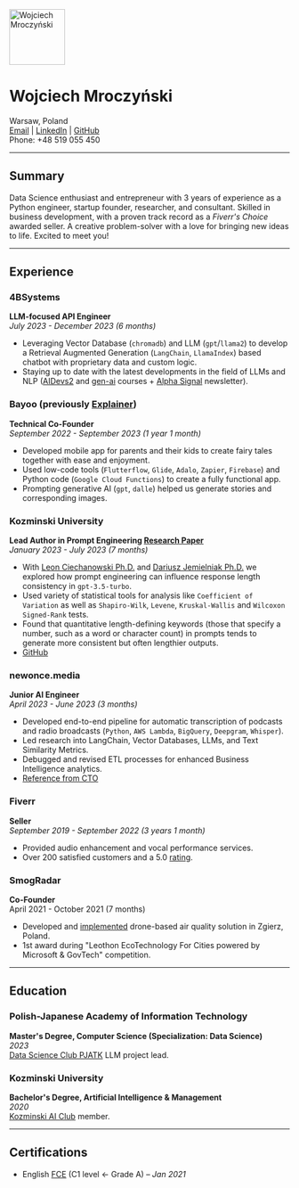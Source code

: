 <div>
  <img src="https://drive.google.com/uc?export=view&id=1jjN82h2yFNhKpDgJAPyvBrGZDxruRAQl" width="100" alt="Wojciech Mroczyński"/>
</div>

# Wojciech Mroczyński

Warsaw, Poland <br>
[Email](mailto:mroczynskiwojciech@gmail.com) | [LinkedIn](https://www.linkedin.com/in/wojciechmroczynski/) | [GitHub](https://github.com/wojciechmro) <br>
Phone: +48 519 055 450

---

## Summary
Data Science enthusiast and entrepreneur with 3 years of experience as a Python engineer, startup founder, researcher, and consultant. Skilled in business development, with a proven track record as a *Fiverr's Choice* awarded seller. A creative problem-solver with a love for bringing new ideas to life. Excited to meet you!

---

## Experience

### 4BSystems
**LLM-focused API Engineer**  
*July 2023 - December 2023 (6 months)*  
- Leveraging Vector Database (`chromadb`) and LLM (`gpt`/`llama2`) to develop a Retrieval Augmented Generation (`LangChain`, `LlamaIndex`) based chatbot with proprietary data and custom logic.
- Staying up to date with the latest developments in the field of LLMs and NLP ([AIDevs2](https://www.aidevs.pl/) and [gen-ai](https://gen-ai.pl/) courses + [Alpha Signal](https://alphasignal.ai/) newsletter).

### Bayoo (previously [Explainer](https://play.google.com/store/apps/details?id=com.bayoo.explainer))
**Technical Co-Founder**  
*September 2022 - September 2023 (1 year 1 month)*  
- Developed mobile app for parents and their kids to create fairy tales together with ease and enjoyment. 
- Used low-code tools (`Flutterflow`, `Glide`, `Adalo`, `Zapier`, `Firebase`) and Python code (`Google Cloud Functions`) to create a fully functional app. 
- Prompting generative AI (`gpt`, `dalle`) helped us generate stories and corresponding images.

### Kozminski University
**Lead Author in Prompt Engineering [Research Paper](https://docs.google.com/document/d/1DuZw_BG603ZJn9x5dUolzzsAFFXiT4Fe0ZE8B48V3pM/edit?usp=sharing)**  
*January 2023 - July 2023 (7 months)* 
- With [Leon Ciechanowski Ph.D.](https://www.linkedin.com/in/ciechanowski/) and [Dariusz Jemielniak Ph.D.](https://www.linkedin.com/in/jemielniak/) we explored how prompt engineering can influence response length consistency in `gpt-3.5-turbo`.
- Used variety of statistical tools for analysis like `Coefficient of Variation` as well as `Shapiro-Wilk`, `Levene`, `Kruskal-Wallis` and `Wilcoxon Signed-Rank` tests.
- Found that quantitative length-defining keywords (those that specify a number, such as a word or character count) in prompts tends to generate more consistent but often lengthier outputs.
- [GitHub](https://github.com/wojciechmro/gpt_length_analysis)

### newonce.media
**Junior AI Engineer**  
*April 2023 - June 2023 (3 months)* 
- Developed end-to-end pipeline for automatic transcription of podcasts and radio broadcasts (`Python`, `AWS Lambda`, `BigQuery`, `Deepgram`, `Whisper`).
- Led research into LangChain, Vector Databases, LLMs, and Text Similarity Metrics.
- Debugged and revised ETL processes for enhanced Business Intelligence analytics.
- [Reference from CTO](https://drive.google.com/file/d/1UG1Krj27Q82urckHdidcc-rk9lj9Z8f_/view?usp=sharing)

### Fiverr
**Seller**  
*September 2019 - September 2022 (3 years 1 month)* 
- Provided audio enhancement and vocal performance services.
- Over 200 satisfied customers and a 5.0 [rating](https://www.fiverr.com/wojciechm).

### SmogRadar
**Co-Founder**  
April 2021 - October 2021 (7 months)  
- Developed and [implemented](https://www.linkedin.com/posts/wojciechmroczynski_zgierz-activity-6867522153592471552-pgGb?utm_source=share&utm_medium=member_desktop) drone-based air quality solution in Zgierz, Poland.
- 1st award during "Leothon EcoTechnology For Cities powered by Microsoft & GovTech" competition.

---

## Education

### Polish-Japanese Academy of Information Technology
**Master's Degree, Computer Science (Specialization: Data Science)**  
*2023* <br>
[Data Science Club PJATK](https://www.linkedin.com/company/dsc-pjatk/) LLM project lead.

### Kozminski University
**Bachelor's Degree, Artificial Intelligence & Management**  
*2020* <br>
[Kozminski AI Club](https://www.linkedin.com/company/kozminski-ai-club/) member.

---

## Certifications
- English [FCE](https://www.britishcouncil.pl/en/exam/cambridge/level/first) (C1 level <- Grade A) – *Jan 2021*
